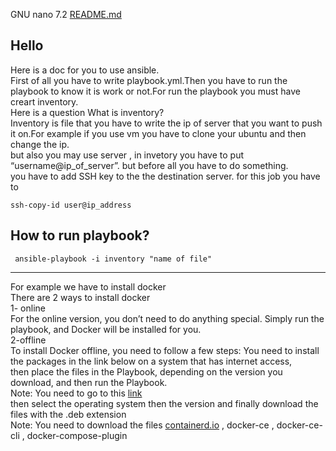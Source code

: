 <p class="has-line-data" data-line-start="0" data-line-end="1">GNU nano 7.2                                                                   <a href="http://README.md">README.md</a></p>
<h2 class="code-line" data-line-start=1 data-line-end=2 ><a id="Hello_1"></a>Hello</h2>
<p class="has-line-data" data-line-start="2" data-line-end="8">Here is a doc for you to use ansible.<br>
First of all you have to write playbook.yml.Then you have to run the playbook to know it is work or not.For run the playbook you must have creart inventory.<br>
Here is a question What is inventory?<br>
Inventory is file that you have to write the ip of server that you want to push it on.For example if you use vm you have to clone your ubuntu and then change the ip.<br>
but also you may use server , in invetory you have to put “username@ip_of_server”. but before all you have to do something.<br>
you have to add SSH key to the the destination server. for this job you have to</p>
<pre><code class="has-line-data" data-line-start="10" data-line-end="12">ssh-copy-id user@ip_address
</code></pre>
<h2 class="code-line" data-line-start=12 data-line-end=13 ><a id="How_to_run_playbook_12"></a>How to run playbook?</h2>
<pre><code class="has-line-data" data-line-start="14" data-line-end="16"> ansible-playbook -i inventory &quot;name of file&quot;
</code></pre>
<hr>
<p class="has-line-data" data-line-start="18" data-line-end="28">For example we have to install docker<br>
There are 2 ways to install docker<br>
1- online<br>
For the online version, you don’t need to do anything special. Simply run the playbook, and Docker will be installed for you.<br>
2-offline<br>
To install Docker offline, you need to follow a few steps: You need to install the packages in the link below on a system that has internet access,<br>
then place the files in the Playbook, depending on the version you download, and then run the Playbook.<br>
Note: You need to go to this <a href="https://download.docker.com/">link</a><br>
then select the operating system then the version and finally download the files with the .deb extension<br>
Note: You need to download the files <a href="http://containerd.io">containerd.io</a> , docker-ce , docker-ce-cli , docker-compose-plugin</p>
